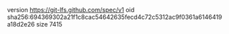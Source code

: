 version https://git-lfs.github.com/spec/v1
oid sha256:694369302a21f1c8cac54642635fecd4c72c5312ac9f0361a6146419a18d2e26
size 7415
